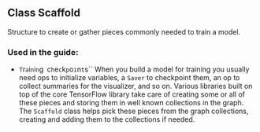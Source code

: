 ## Class Scaffold
Structure to create or gather pieces commonly needed to train a model.
### Used in the guide:
- ``T``r``a``i``n``i``n``g`` ``c``h``e``c``k``p``o``i``n``t``s``
When you build a model for training you usually need ops to initialize variables, a `Saver` to checkpoint them, an op to collect summaries for the visualizer, and so on.
Various libraries built on top of the core TensorFlow library take care of creating some or all of these pieces and storing them in well known collections in the graph. The `Scaffold` class helps pick these pieces from the graph collections, creating and adding them to the collections if needed.
